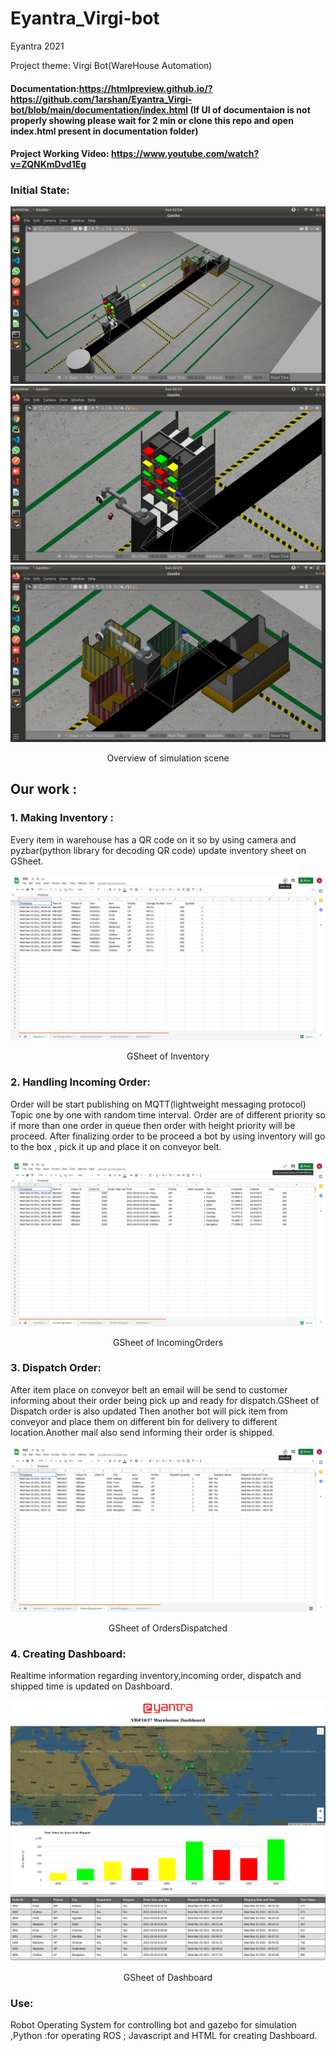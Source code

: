 # Eyantra_Virgi-bot
Eyantra 2021 

Project theme: Virgi Bot(WareHouse Automation)

#### Documentation:https://htmlpreview.github.io/?https://github.com/1arshan/Eyantra_Virgi-bot/blob/main/documentation/index.html   (If UI of documentaion is not properly showing please wait for 2 min or clone this repo and open index.html present in documentation folder)



#### Project Working Video: https://www.youtube.com/watch?v=ZQNKmDvd1Eg

### Initial State:

<img src="/image_readme/initial.png">
<img src="/image_readme/bot1+shelf.png">
<img src="/image_readme/bot2.png">
<p align="center">Overview of simulation scene</p>

## Our work :
### 1. Making Inventory :
Every item in warehouse has a QR code on it so by using camera and pyzbar(python library for decoding QR code) update inventory sheet on GSheet.

<img src="/image_readme/Inventory.png">
<p align="center">GSheet of Inventory</p>


### 2. Handling Incoming Order:
Order will be start publishing on MQTT(lightweight messaging protocol) Topic one by one with random time interval. Order are of different priority so if more than one order in queue then order with height priority will be proceed.
After finalizing order to be proceed a bot by using inventory will go to the box , pick it up and place it on conveyor belt.

<img src="/image_readme/IncomingOrders.png">
<p align="center">GSheet of IncomingOrders</p>


### 3. Dispatch Order:
After item place on conveyor belt an email will be send to customer informing about their order being pick up and ready for dispatch.GSheet of Dispatch order is also updated
Then another bot will pick item from conveyor and place them on different bin for delivery to different location.Another mail also send informing their order is shipped.

<img src="/image_readme/OrdersDispatched.png">
<p align="center">GSheet of OrdersDispatched</p>


### 4. Creating Dashboard:
Realtime information regarding inventory,incoming order, dispatch and shipped time is updated on Dashboard.

<img src="/image_readme/Dashboard.png">
<p align="center">GSheet of Dashboard</p>


### Use: 
Robot Operating System for controlling bot and gazebo for simulation ,Python :for operating ROS ; Javascript and HTML for creating Dashboard.

